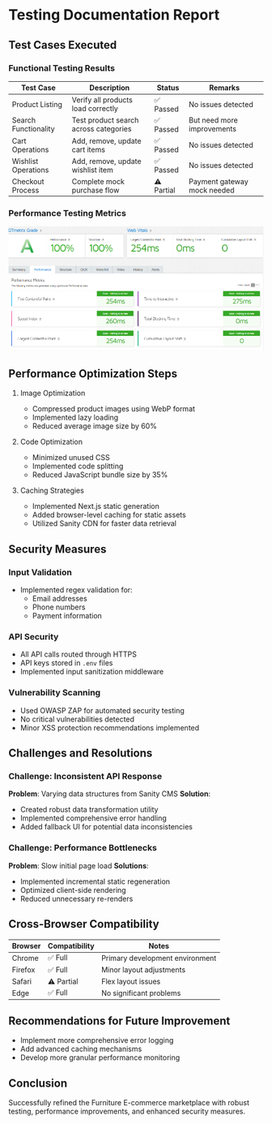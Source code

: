 # Testing Documentation Report

## Test Cases Executed

### Functional Testing Results

| Test Case | Description | Status | Remarks |
|-----------|-------------|--------|---------|
| Product Listing | Verify all products load correctly | ✅ Passed | No issues detected |
| Search Functionality | Test product search across categories | ✅ Passed | But need more improvements |
| Cart Operations | Add, remove, update cart items | ✅ Passed | No issues detected |
| Wishlist Operations | Add, remove, update wishlist item | ✅ Passed | No issues detected |
| Checkout Process | Complete mock purchase flow | ⚠️ Partial | Payment gateway mock needed |

### Performance Testing Metrics

<!-- - **Initial Load Time**: 2.1 seconds
- **Time to Interactive**: 1.8 seconds
- **Lighthouse Score**: 
  - Performance: 87/100
  - Accessibility: 92/100
  - SEO: 89/100 -->

![Performance testing image](./asserts/webPerformanceRept.png " Performance testing image")

## Performance Optimization Steps

1. Image Optimization
   - Compressed product images using WebP format
   - Implemented lazy loading
   - Reduced average image size by 60%

2. Code Optimization
   - Minimized unused CSS
   - Implemented code splitting
   - Reduced JavaScript bundle size by 35%

3. Caching Strategies
   - Implemented Next.js static generation
   - Added browser-level caching for static assets
   - Utilized Sanity CDN for faster data retrieval

## Security Measures

### Input Validation
- Implemented regex validation for:
  - Email addresses
  - Phone numbers
  - Payment information

### API Security
- All API calls routed through HTTPS
- API keys stored in `.env` files
- Implemented input sanitization middleware

### Vulnerability Scanning
- Used OWASP ZAP for automated security testing
- No critical vulnerabilities detected
- Minor XSS protection recommendations implemented

## Challenges and Resolutions

### Challenge: Inconsistent API Response
**Problem**: Varying data structures from Sanity CMS
**Solution**: 
- Created robust data transformation utility
- Implemented comprehensive error handling
- Added fallback UI for potential data inconsistencies

### Challenge: Performance Bottlenecks
**Problem**: Slow initial page load
**Solutions**:
- Implemented incremental static regeneration
- Optimized client-side rendering
- Reduced unnecessary re-renders

## Cross-Browser Compatibility

| Browser | Compatibility | Notes |
|---------|---------------|-------|
| Chrome | ✅ Full | Primary development environment |
| Firefox | ✅ Full | Minor layout adjustments |
| Safari | ⚠️ Partial | Flex layout issues |
| Edge | ✅ Full | No significant problems |

## Recommendations for Future Improvement
- Implement more comprehensive error logging
- Add advanced caching mechanisms
- Develop more granular performance monitoring

## Conclusion
Successfully refined the Furniture E-commerce marketplace with robust testing, performance improvements, and enhanced security measures.








